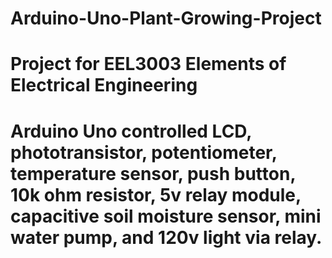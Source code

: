 # Arduino-Uno-Plant-Growing-Project
# Project for EEL3003 Elements of Electrical Engineering 
# Arduino Uno controlled LCD, phototransistor, potentiometer, temperature sensor, push button, 10k ohm resistor, 5v relay module, capacitive soil moisture sensor, mini water pump, and 120v light via relay.
